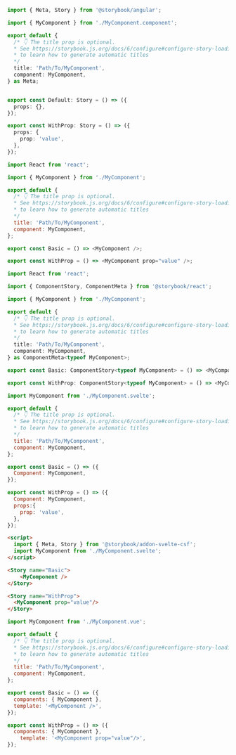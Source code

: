 ```ts filename="MyComponent.stories.ts" renderer="angular" language="ts"
import { Meta, Story } from '@storybook/angular';

import { MyComponent } from './MyComponent.component';

export default {
  /* 👇 The title prop is optional.
  * See https://storybook.js.org/docs/6/configure#configure-story-loading
  * to learn how to generate automatic titles
  */
  title: 'Path/To/MyComponent',
  component: MyComponent,
} as Meta;


export const Default: Story = () => ({
  props: {},
});

export const WithProp: Story = () => ({
  props: {
    prop: 'value',
  },
});
```
```js filename="MyComponent.story.js|jsx" renderer="react" language="js"
import React from 'react';

import { MyComponent } from './MyComponent';

export default {
  /* 👇 The title prop is optional.
  * See https://storybook.js.org/docs/6/configure#configure-story-loading
  * to learn how to generate automatic titles
  */
  title: 'Path/To/MyComponent',
  component: MyComponent,
};

export const Basic = () => <MyComponent />;

export const WithProp = () => <MyComponent prop="value" />;
```
```ts filename="MyComponent.story.ts|tsx" renderer="react" language="ts"
import React from 'react';

import { ComponentStory, ComponentMeta } from '@storybook/react';

import { MyComponent } from './MyComponent';

export default {
  /* 👇 The title prop is optional.
  * See https://storybook.js.org/docs/6/configure#configure-story-loading
  * to learn how to generate automatic titles
  */
  title: 'Path/To/MyComponent',
  component: MyComponent,
} as ComponentMeta<typeof MyComponent>;

export const Basic: ComponentStory<typeof MyComponent> = () => <MyComponent/>;

export const WithProp: ComponentStory<typeof MyComponent> = () => <MyComponent prop="value"/>;
```
```js filename="MyComponent.stories.js" renderer="svelte" language="js"
import MyComponent from './MyComponent.svelte';

export default {
  /* 👇 The title prop is optional.
  * See https://storybook.js.org/docs/6/configure#configure-story-loading
  * to learn how to generate automatic titles
  */
  title: 'Path/To/MyComponent',
  component: MyComponent,
};

export const Basic = () => ({
  Component: MyComponent,
});

export const WithProp = () => ({
  Component: MyComponent,
  props:{
    prop: 'value',
  },
});
```
```html filename="MyComponent.stories.svelte" renderer="svelte" language="ts" tabTitle="native-format"
<script>
  import { Meta, Story } from '@storybook/addon-svelte-csf';
  import MyComponent from './MyComponent.svelte';
</script>

<Story name="Basic">
    <MyComponent />
</Story>

<Story name="WithProp">
  <MyComponent prop="value"/>
</Story>
```
```js filename="MyComponent.stories.js" renderer="vue" language="js"
import MyComponent from './MyComponent.vue';

export default {
  /* 👇 The title prop is optional.
  * See https://storybook.js.org/docs/6/configure#configure-story-loading
  * to learn how to generate automatic titles
  */
  title: 'Path/To/MyComponent',
  component: MyComponent,
};

export const Basic = () => ({
  components: { MyComponent },
  template: '<MyComponent />',
});

export const WithProp = () => ({
  components: { MyComponent },
    template: '<MyComponent prop="value"/>',
});
```
